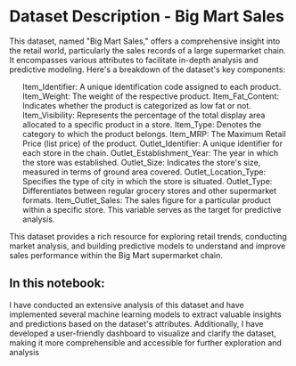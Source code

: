 # Dataset Description - Big Mart Sales
This dataset, named "Big Mart Sales," offers a comprehensive insight into the retail world, particularly the sales records of a large supermarket chain. It encompasses various attributes to facilitate in-depth analysis and predictive modeling. Here's a breakdown of the dataset's key components:
<ol>
Item_Identifier: A unique identification code assigned to each product.
Item_Weight: The weight of the respective product.
Item_Fat_Content: Indicates whether the product is categorized as low fat or not.
Item_Visibility: Represents the percentage of the total display area allocated to a specific product in a store.
Item_Type: Denotes the category to which the product belongs.
Item_MRP: The Maximum Retail Price (list price) of the product.
Outlet_Identifier: A unique identifier for each store in the chain.
Outlet_Establishment_Year: The year in which the store was established.
Outlet_Size: Indicates the store's size, measured in terms of ground area covered.
Outlet_Location_Type: Specifies the type of city in which the store is situated.
Outlet_Type: Differentiates between regular grocery stores and other supermarket formats.
Item_Outlet_Sales: The sales figure for a particular product within a specific store. This variable serves as the target for predictive analysis.
</ol>
This dataset provides a rich resource for exploring retail trends, conducting market analysis, and building predictive models to understand and improve sales performance within the Big Mart supermarket chain.

## In this notebook:
I have conducted an extensive analysis of this dataset and have implemented several machine learning models to extract valuable insights and predictions based on the dataset's attributes. Additionally, I have developed a user-friendly dashboard to visualize and clarify the dataset, making it more comprehensible and accessible for further exploration and analysis
